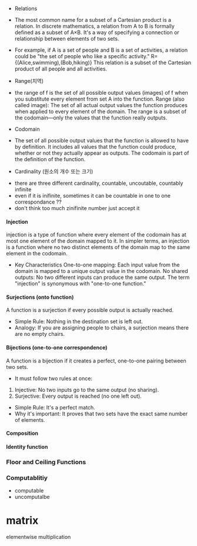 
* Relations
- The most common name for a subset of a Cartesian product is a relation. In discrete mathematics, a relation from A to B is formally defined as a subset of A×B. It's a way of specifying a connection or relationship between elements of two sets.
+ For example, if A is a set of people and B is a set of activities, a relation could be "the set of people who like a specific activity."
R={(Alice,swimming),(Bob,hiking)}
This relation is a subset of the Cartesian product of all people and all activities.

* Range(치역)
- the range of f is the set of all possible output values (images) of f when you substitute every element from set A into the function.
Range (also called image): The set of all actual output values the function produces when applied to every element of the domain. The range is a subset of the codomain—only the values that the function really outputs.

* Codomain
- The set of all possible output values that the function is allowed to have by definition. It includes all values that the function could produce, whether or not they actually appear as outputs. The codomain is part of the definition of the function.

* Cardinality (원소의 개수 또는 크기)
- there are three different cardinality, countable, uncoutable, countably infinite
- even if it is inifinite, sometimes it can be countable in one to one correspondance ??
- don't think too much zinifinite number just accept it

#### Injection 

injection is a type of function where every element of the codomain has at most one element of the domain mapped to it.
In simpler terms, an injection is a function where no two distinct elements of the domain map to the same element in the codomain.
* Key Characteristics
One-to-one mapping: Each input value from the domain is mapped to a unique output value in the codomain.
No shared outputs: No two different inputs can produce the same output.
The term "injection" is synonymous with "one-to-one function."


#### Surjections (onto function)

A function is a surjection if every possible output is actually reached.
- Simple Rule: Nothing in the destination set is left out.
- Analogy: If you are assigning people to chairs, a surjection means there are no empty chairs.

#### Bijections (one-to-one correspondence)

A function is a bijection if it creates a perfect, one-to-one pairing between two sets.
- It must follow two rules at once:
1. Injective: No two inputs go to the same output (no sharing).
2. Surjective: Every output is reached (no one left out).

- Simple Rule: It's a perfect match.
- Why it's important: It proves that two sets have the exact same number of elements.

#### Composition

#### Identity function

### Floor and Ceiling Functions

### Computablitiy
- computable
- uncomputalbe

# matrix
elementwise multiplication
